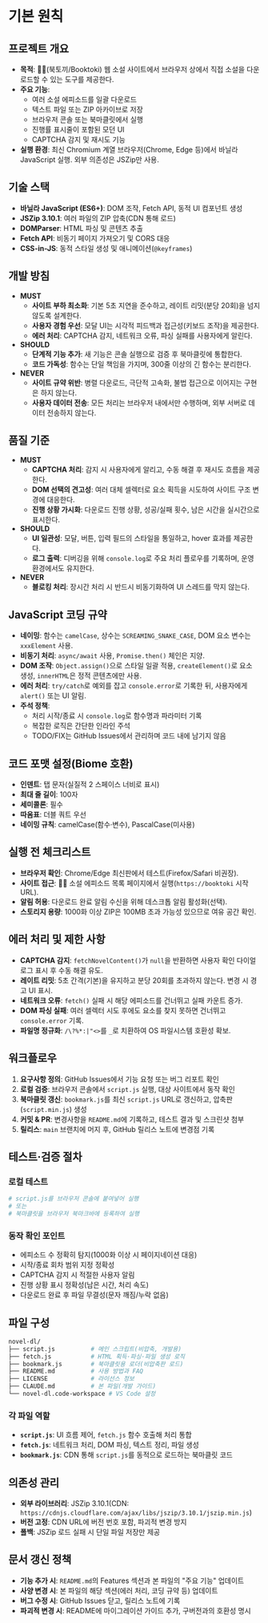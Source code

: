 # 기본 원칙

## 프로젝트 개요

- **목적**: 📖🐰(북토끼/Booktoki) 웹 소설 사이트에서 브라우저 상에서 직접 소설을 다운로드할 수 있는 도구를 제공한다.
- **주요 기능**:
  - 여러 소설 에피소드를 일괄 다운로드
  - 텍스트 파일 또는 ZIP 아카이브로 저장
  - 브라우저 콘솔 또는 북마클릿에서 실행
  - 진행률 표시줄이 포함된 모던 UI
  - CAPTCHA 감지 및 재시도 기능
- **실행 환경**: 최신 Chromium 계열 브라우저(Chrome, Edge 등)에서 바닐라 JavaScript 실행. 외부 의존성은 JSZip만 사용.

## 기술 스택

- **바닐라 JavaScript (ES6+)**: DOM 조작, Fetch API, 동적 UI 컴포넌트 생성
- **JSZip 3.10.1**: 여러 파일의 ZIP 압축(CDN 통해 로드)
- **DOMParser**: HTML 파싱 및 콘텐츠 추출
- **Fetch API**: 비동기 페이지 가져오기 및 CORS 대응
- **CSS-in-JS**: 동적 스타일 생성 및 애니메이션(`@keyframes`)

## 개발 방침

- **MUST**
  - **사이트 부하 최소화**: 기본 5초 지연을 준수하고, 레이트 리밋(분당 20회)을 넘지 않도록 설계한다.
  - **사용자 경험 우선**: 모달 UI는 시각적 피드백과 접근성(키보드 조작)을 제공한다.
  - **에러 처리**: CAPTCHA 감지, 네트워크 오류, 파싱 실패를 사용자에게 알린다.
- **SHOULD**
  - **단계적 기능 추가**: 새 기능은 콘솔 실행으로 검증 후 북마클릿에 통합한다.
  - **코드 가독성**: 함수는 단일 책임을 가지며, 300줄 이상의 긴 함수는 분리한다.
- **NEVER**
  - **사이트 규약 위반**: 병렬 다운로드, 극단적 고속화, 불법 접근으로 이어지는 구현은 하지 않는다.
  - **사용자 데이터 전송**: 모든 처리는 브라우저 내에서만 수행하며, 외부 서버로 데이터 전송하지 않는다.

## 품질 기준

- **MUST**
  - **CAPTCHA 처리**: 감지 시 사용자에게 알리고, 수동 해결 후 재시도 흐름을 제공한다.
  - **DOM 선택의 견고성**: 여러 대체 셀렉터로 요소 획득을 시도하여 사이트 구조 변경에 대응한다.
  - **진행 상황 가시화**: 다운로드 진행 상황, 성공/실패 횟수, 남은 시간을 실시간으로 표시한다.
- **SHOULD**
  - **UI 일관성**: 모달, 버튼, 입력 필드의 스타일을 통일하고, hover 효과를 제공한다.
  - **로그 출력**: 디버깅을 위해 `console.log`로 주요 처리 플로우를 기록하며, 운영 환경에서도 유지한다.
- **NEVER**
  - **블로킹 처리**: 장시간 처리 시 반드시 비동기화하여 UI 스레드를 막지 않는다.

## JavaScript 코딩 규약

- **네이밍**: 함수는 `camelCase`, 상수는 `SCREAMING_SNAKE_CASE`, DOM 요소 변수는 `xxxElement` 사용.
- **비동기 처리**: `async/await` 사용, `Promise.then()` 체인은 지양.
- **DOM 조작**: `Object.assign()`으로 스타일 일괄 적용, `createElement()`로 요소 생성, `innerHTML`은 정적 콘텐츠에만 사용.
- **에러 처리**: `try/catch`로 예외를 잡고 `console.error`로 기록한 뒤, 사용자에게 `alert()` 또는 UI 알림.
- **주석 정책**:
  - 처리 시작/종료 시 `console.log`로 함수명과 파라미터 기록
  - 복잡한 로직은 간단한 인라인 주석
  - TODO/FIX는 GitHub Issues에서 관리하며 코드 내에 남기지 않음

## 코드 포맷 설정(Biome 호환)

- **인덴트**: 탭 문자(실질적 2 스페이스 너비로 표시)
- **최대 줄 길이**: 100자
- **세미콜론**: 필수
- **따옴표**: 더블 쿼트 우선
- **네이밍 규칙**: camelCase(함수·변수), PascalCase(미사용)

## 실행 전 체크리스트

- **브라우저 확인**: Chrome/Edge 최신판에서 테스트(Firefox/Safari 비권장).
- **사이트 접근**: 📖🐰 소설 에피소드 목록 페이지에서 실행(`https://booktoki` 시작 URL).
- **알림 허용**: 다운로드 완료 알림 수신을 위해 데스크톱 알림 활성화(선택).
- **스토리지 용량**: 1000화 이상 ZIP은 100MB 초과 가능성 있으므로 여유 공간 확인.

## 에러 처리 및 제한 사항

- **CAPTCHA 감지**: `fetchNovelContent()`가 `null`을 반환하면 사용자 확인 다이얼로그 표시 후 수동 해결 유도.
- **레이트 리밋**: 5초 간격(기본)을 유지하고 분당 20회를 초과하지 않는다. 변경 시 경고 UI 표시.
- **네트워크 오류**: `fetch()` 실패 시 해당 에피소드를 건너뛰고 실패 카운트 증가.
- **DOM 파싱 실패**: 여러 셀렉터 시도 후에도 요소를 찾지 못하면 건너뛰고 `console.error` 기록.
- **파일명 정규화**: `/\?%*:|"<>`를 `_`로 치환하여 OS 파일시스템 호환성 확보.

## 워크플로우

1. **요구사항 정의**: GitHub Issues에서 기능 요청 또는 버그 리포트 확인
2. **로컬 검증**: 브라우저 콘솔에서 `script.js` 실행, 대상 사이트에서 동작 확인
3. **북마클릿 갱신**: `bookmark.js`를 최신 `script.js` URL로 갱신하고, 압축판(`script.min.js`) 생성
4. **커밋 & PR**: 변경사항을 `README.md`에 기록하고, 테스트 결과 및 스크린샷 첨부
5. **릴리스**: `main` 브랜치에 머지 후, GitHub 릴리스 노트에 변경점 기록

## 테스트·검증 절차

### 로컬 테스트

```bash
# script.js를 브라우저 콘솔에 붙여넣어 실행
# 또는
# 북마클릿을 브라우저 북마크바에 등록하여 실행
```

### 동작 확인 포인트

- 에피소드 수 정확히 탐지(1000화 이상 시 페이지네이션 대응)
- 시작/종료 회차 범위 지정 정확성
- CAPTCHA 감지 시 적절한 사용자 알림
- 진행 상황 표시 정확성(남은 시간, 처리 속도)
- 다운로드 완료 후 파일 무결성(문자 깨짐/누락 없음)

## 파일 구성

```bash
novel-dl/
├── script.js          # 메인 스크립트(비압축, 개발용)
├── fetch.js           # HTML 획득·파싱·파일 생성 로직
├── bookmark.js        # 북마클릿용 로더(비압축판 로드)
├── README.md          # 사용 방법과 FAQ
├── LICENSE            # 라이선스 정보
├── CLAUDE.md          # 본 파일(개발 가이드)
└── novel-dl.code-workspace # VS Code 설정
```

### 각 파일 역할

- **`script.js`**: UI 흐름 제어, `fetch.js` 함수 호출해 처리 통합
- **`fetch.js`**: 네트워크 처리, DOM 파싱, 텍스트 정리, 파일 생성
- **`bookmark.js`**: CDN 통해 `script.js`를 동적으로 로드하는 북마클릿 코드

## 의존성 관리

- **외부 라이브러리**: JSZip 3.10.1(CDN: `https://cdnjs.cloudflare.com/ajax/libs/jszip/3.10.1/jszip.min.js`)
- **버전 고정**: CDN URL에 버전 번호 포함, 파괴적 변경 방지
- **폴백**: JSZip 로드 실패 시 단일 파일 저장만 제공

## 문서 갱신 정책

- **기능 추가 시**: `README.md`의 Features 섹션과 본 파일의 "주요 기능" 업데이트
- **사양 변경 시**: 본 파일의 해당 섹션(에러 처리, 코딩 규약 등) 업데이트
- **버그 수정 시**: GitHub Issues 닫고, 릴리스 노트에 기록
- **파괴적 변경 시**: README에 마이그레이션 가이드 추가, 구버전과의 호환성 명시

